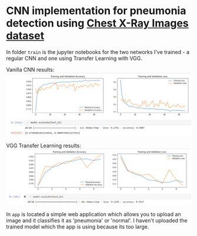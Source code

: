 # CNN implementation for pneumonia detection using [Chest X-Ray Images dataset](https://www.kaggle.com/paultimothymooney/chest-xray-pneumonia)

In folder `train` is the jupyter notebooks for the two networks I've trained - a regular CNN and one using Transfer Learning with VGG.

Vanilla CNN results:
![cnn result](https://raw.githubusercontent.com/lyubomirr/pneumonia-detection-cnn/main/train/results/vanilla-cnn.PNG)

VGG Transfer Learning results:
![vgg transfer results](https://raw.githubusercontent.com/lyubomirr/pneumonia-detection-cnn/main/train/results/vgg_transfer.PNG)

In `app` is located a simple web application which allows you to upload an image and it classifies it as 'pneumonia' or 'normal'. I haven't uploaded the trained model which the app is using because its too large.
